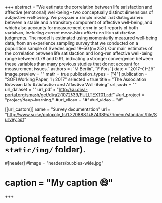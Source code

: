 +++
abstract = "We estimate the correlation between life satisfaction and affective (emotional) well-being – two conceptually distinct dimensions of subjective well-being. We propose a simple model that distinguishes between a stable and a transitory component of affective well-being, and which also accounts for measurement error in self-reports of both variables, including current mood-bias effects on life satisfaction judgments. The model is estimated using momentarily measured well-being data, from an experience sampling survey that we conducted on a population sample of Swedes aged 18–50 (n=252). Our main estimates of the correlation between life satisfaction and long-run affective well-being range between 0.78 and 0.91, indicating a stronger convergence between these variables than many previous studies that do not account for measurement issues."
authors = ["M Berlin", "F Fors"]
date = "2017-01-29"
image_preview = ""
math = true
publication_types = ["4"]
publication = "SOFI Working Paper, 1 / 2017"
selected = true
title = "The Association Between Life Satisfaction and Affective Well-Being"
url_code = ""
url_dataset = ""
url_pdf = "http://su.diva-portal.org/smash/get/diva2:1072539/FULLTEXT01.pdf"
#url_project = "project/deep-learning/"
#url_slides = "#"
#url_video = "#"

[[url_custom]]
name = "Survey documentation"
url = "http://www.su.se/polopoly_fs/1.320888.1487438947!/menu/standard/file/Survey.pdf"

# Optional featured image (relative to `static/img/` folder).
#[header]
#image = "headers/bubbles-wide.jpg"
# caption = "My caption :smile:"

+++

